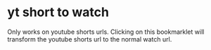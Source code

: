 # yt short to watch

Only works on youtube shorts urls.
Clicking on this bookmarklet will transform the youtube shorts url to the normal watch url.
